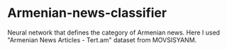 # Armenian-news-classifier
Neural network that defines the category of Armenian news. Here I used "Armenian News Articles - Tert.am" dataset from MOVSISYANM.

